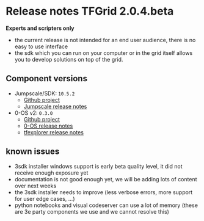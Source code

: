 # Release notes TFGrid 2.0.4.beta

**Experts and scripters only**

- the current release is not intended for an end user audience, there is no easy to use interface
- the sdk which you can run on your computer or in the grid itself allows you to develop solutions on top of the grid.

## Component versions

- Jumpscale/SDK: `10.5.2`
  - [Github project](https://github.com/orgs/threefoldtech/projects/69)
  - [Jumpscale release notes](https://github.com/threefoldtech/jumpscaleX_core/releases/tag/v10.5.2)
- 0-OS v2: `0.3.0`
  - [Github project](https://github.com/orgs/threefoldtech/projects/21)
  - [0-OS release notes](https://github.com/threefoldtech/zos/releases/tag/v0.3.0)
  - [tfexplorer release notes](https://github.com/threefoldtech/tfexplorer/releases/tag/v0.2.6)

## known issues

- 3sdk installer windows support is early beta quality level, it did not receive enough exposure yet
- documentation is not good enough yet, we will be adding lots of content over next weeks
- the 3sdk installer needs to improve (less verbose errors, more support for user edge cases, ...)
- python notebooks and visual codeserver can use a lot of memory (these are 3e party components we use and we cannot resolve this)
